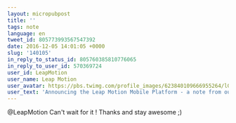 ```yaml
---
layout: micropubpost
title: ''
tags: note
language: en
tweet_id: 805773993567547392
date: 2016-12-05 14:01:05 +0000
slug: '140105'
in_reply_to_status_id: 805760385810776065
in_reply_to_user_id: 570369724
user_id: LeapMotion
user_name: Leap Motion
user_avatar: https://pbs.twimg.com/profile_images/623840109666955264/lGnl_m3H.png
user_text: 'Announcing the Leap Motion Mobile Platform - a note from our CTO David Holz on meeting the needs of <a href="/hashtag/MobileVR?src=hash" data-query-source="hashtag_click" class="twitter-hashtag pretty-link js-nav" dir="ltr"><s>#</s><b>MobileVR</b></a>: <a href="https://t.co/bkpGwF9tER" rel="nofollow noopener" dir="ltr" data-expanded-url="http://bit.ly/lmmobilevr" class="twitter-timeline-link" target="_blank" title="http://bit.ly/lmmobilevr"><span class="tco-ellipsis"></span><span class="invisible">http://</span><span class="js-display-url">bit.ly/lmmobilevr</span><span class="invisible"></span><span class="tco-ellipsis"><span class="invisible"> </span></span></a> <a href="/hashtag/VR?src=hash" data-query-source="hashtag_click" class="twitter-hashtag pretty-link js-nav" dir="ltr"><s>#</s><b>VR</b></a><a href="https://t.co/vmZCRbuoYS" class="twitter-timeline-link u-hidden" data-pre-embedded="true" dir="ltr">pic.twitter.com/vmZCRbuoYS</a>'
---
```

@LeapMotion Can't wait for it ! Thanks and stay awesome ;)
